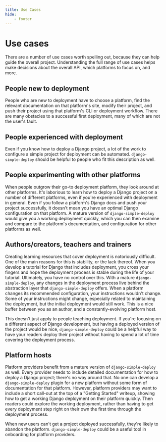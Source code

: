 ```yaml
---
title: Use Cases
hide:
    - footer
---
```


# Use cases

There are a number of use cases worth spelling out, because they can help guide the overall project. Understanding the full range of use cases helps make decisions about the overall API, which platforms to focus on, and more.

## People new to deployment

People who are new to deployment have to choose a platform, find the relevant documentation on that platform's site, modify their project, and push their project using that platform's CLI or deployment workflow. There are many obstacles to a successful first deployment, many of which are not the user's fault.

## People experienced with deployment

Even if you know how to deploy a Django project, a lot of the work to configure a simple project for deployment can be automated. `django-simple-deploy` should be helpful to people who fit this description as well.

## People experimenting with other platforms

When people outgrow their go-to deployment platform, they look around at other platforms. It's laborious to learn how to deploy a Django project on a number of different platforms, even if you're experienced with deployment in general. Even if you follow a platform's Django docs and push your project successfully, it doesn't mean you have an optimal Django configuration on that platform. A mature version of `django-simple-deploy` would give you a working deployment quickly, which you can then examine and compare to the platform's documentation, and configuration for other platforms as well.

## Authors/creators, teachers and trainers

Creating learning resources that cover deployment is notoriously difficult. One of the main reasons for this is stability, or the lack thereof. When you develop a tutorial for Django that includes deployment, you cross your fingers and hope the deployment process is stable during the life of your tutorial. Ultimately, you have no control over this. With a mature `django-simple-deploy`, any changes in the deployment process live behind the abstraction layer that `django-simple-deploy` offers. When a platform changes its recommended configuration, your instructions wouldn't change. Some of your instructions might change, especially related to maintaining the deployment, but the initial deployment would still work. This is a nice buffer between you as an author, and a constantly-evolving platform host.

This doesn't just apply to people teaching deployment. If you're focusing on a different aspect of Django development, but having a deployed version of the project would be nice, `django-simple-deploy` could be a helpful way to have your readers deploy their project without having to spend a lot of time covering the deployment process.

## Platform hosts

Platform providers benefit from a mature version of `django-simple-deploy` as well. Every provider needs to include detailed documentation for how to deploy a Django project; there's no way around that. No one can develop a `django-simple-deploy` plugin for a new platform without some form of documentation for that platform. However, platform providers may want to include a short call-out at the top of a "Getting Started" writeup, showing how to get a working Django deployment on their platform quickly. Then readers could explore the working deployment, rather than having to get every deployment step right on their own the first time through the deployment process.

When new users can't get a project deployed successfully, they're likely to abandon the platform. `django-simple-deploy` could be a useful tool in onboarding for platform providers.
